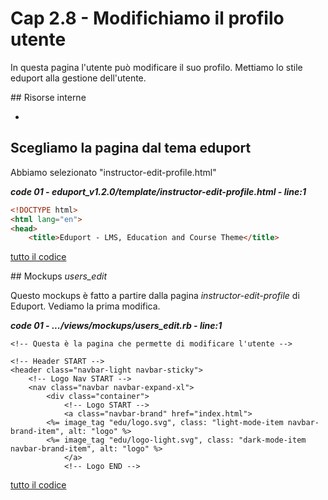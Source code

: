 # <a name="top"></a> Cap 2.8 - Modifichiamo il profilo utente

In questa pagina l'utente può modificare il suo profilo.
Mettiamo lo stile eduport alla gestione dell'utente.


## Risorse interne

- []()




## Scegliamo la pagina dal tema eduport

Abbiamo selezionato "instructor-edit-profile.html"

***code 01 - eduport_v1.2.0/template/instructor-edit-profile.html - line:1***

```html
<!DOCTYPE html>
<html lang="en">
<head>
	<title>Eduport - LMS, Education and Course Theme</title>
```

[tutto il codice](https://github.com/flaviobordonidev/leanpubabrandnewcms/blob/master/ubuntudream/02-mockups/08_01-instructor-edit-profile.html)



## Mockups *users_edit*

Questo mockups è fatto a partire dalla pagina *instructor-edit-profile* di Eduport.
Vediamo la prima modifica.

***code 01 - .../views/mockups/users_edit.rb - line:1***

```html+erb
<!-- Questa è la pagina che permette di modificare l'utente -->

<!-- Header START -->
<header class="navbar-light navbar-sticky">
	<!-- Logo Nav START -->
	<nav class="navbar navbar-expand-xl">
		<div class="container">
			<!-- Logo START -->
			<a class="navbar-brand" href="index.html">
        <%= image_tag "edu/logo.svg", class: "light-mode-item navbar-brand-item", alt: "logo" %>
        <%= image_tag "edu/logo-light.svg", class: "dark-mode-item navbar-brand-item", alt: "logo" %>
			</a>
			<!-- Logo END -->
```

[tutto il codice](https://github.com/flaviobordonidev/leanpubabrandnewcms/blob/master/56-ubuntudream/02-mokups/04_00-lessons_show-it.rb)

